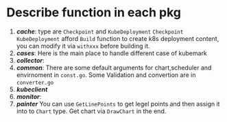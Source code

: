 # Describe function in each pkg
1. ***cache***:
type are `Checkpoint` and `KubeDeployment`
`Checkpoint`
`KubeDeployment` afford `Build` function to create k8s deployment content, you can modify it via `withxxx` before building it.
2. ***cases***:
Here is the main place to handle different case of kubemark 
3. ***collector***:
4. ***common***:
There are some default arguments for chart,scheduler and envirnoment in `const.go`.
Some Validation and convertion are in `converter.go`  
5. ***kubeclient***
6. ***monitor***:
7. ***painter***
You can use `GetLinePoints` to get legel points and then assign it into to `Chart` type.
Get chart via `DrawChart` in the end.